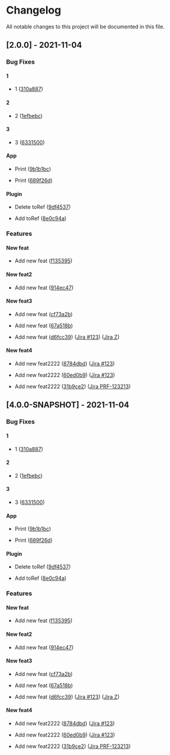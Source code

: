 # Changelog
All notable changes to this project will be documented in this file.

## [2.0.0] - 2021-11-04

### Bug Fixes

#### 1

- 1
([310a887](https://bitbucket.org/truedmp/spf-profile-incomplete-consumer/commits/310a887285973bc6749b8a383799cf249e2db605))


#### 2

- 2
([1efbebc](https://bitbucket.org/truedmp/spf-profile-incomplete-consumer/commits/1efbebc01a1253dd137540027c7103e032e73579))


#### 3

- 3
([6331500](https://bitbucket.org/truedmp/spf-profile-incomplete-consumer/commits/6331500d8e5dd2489d451b91f9437b82e346187b))


#### App

- Print
([9b1b1bc](https://bitbucket.org/truedmp/spf-profile-incomplete-consumer/commits/9b1b1bcc1a0d5c3a8b55facb701648b8ddcf01de))

- Print
([689f26d](https://bitbucket.org/truedmp/spf-profile-incomplete-consumer/commits/689f26d01145c78d3ef2db4a1bdfba1546332cde))


#### Plugin

- Delete toRef
([9df4537](https://bitbucket.org/truedmp/spf-profile-incomplete-consumer/commits/9df45377cc0cbb0a74f8943ecbdb36a16192db92))

- Add toRef
([8e0c94a](https://bitbucket.org/truedmp/spf-profile-incomplete-consumer/commits/8e0c94a5f906fcb2a1ac015570efd1430b127d10))


### Features

#### New feat

- Add new feat
([f135395](https://bitbucket.org/truedmp/spf-profile-incomplete-consumer/commits/f135395dbbd2f36a2aea5b69958b6c914dac15ab))


#### New feat2

- Add new feat
([914ec47](https://bitbucket.org/truedmp/spf-profile-incomplete-consumer/commits/914ec47056f257915b8f354e75e00737990ff79e))


#### New feat3

- Add new feat
([cf73a2b](https://bitbucket.org/truedmp/spf-profile-incomplete-consumer/commits/cf73a2ba3e36c3ba9f1597210ac5af41471a7573))

- Add new feat
([67a518b](https://bitbucket.org/truedmp/spf-profile-incomplete-consumer/commits/67a518b5e0bd055ec80af469f20b208d83c7b05e))

- Add new feat
([d6fcc39](https://bitbucket.org/truedmp/spf-profile-incomplete-consumer/commits/d6fcc397ec8debd2a77f8029ed95f4a5faa2c70b))
([Jira #123](https://truedmp.atlassian.net/browse/#123))
([Jira Z](https://truedmp.atlassian.net/browse/Z))


#### New feat4

- Add new feat2222
([8784dbd](https://bitbucket.org/truedmp/spf-profile-incomplete-consumer/commits/8784dbd5156f40a1356a7f0c888cafe0ffb444bd))
([Jira #123](https://truedmp.atlassian.net/browse/#123))

- Add new feat2222
([60ed0b9](https://bitbucket.org/truedmp/spf-profile-incomplete-consumer/commits/60ed0b9b32e4e65d579bca94539f077084a91d10))
([Jira #123](https://truedmp.atlassian.net/browse/#123))

- Add new feat2222
([31b9ce2](https://bitbucket.org/truedmp/spf-profile-incomplete-consumer/commits/31b9ce29bb0955302f6c1a9992c4fb39988b65e0))
([Jira PRF-123213](https://truedmp.atlassian.net/browse/PRF-123213))


## [4.0.0-SNAPSHOT] - 2021-11-04

### Bug Fixes

#### 1

- 1
([310a887](https://bitbucket.org/truedmp/spf-profile-incomplete-consumer/commits/310a887285973bc6749b8a383799cf249e2db605))


#### 2

- 2
([1efbebc](https://bitbucket.org/truedmp/spf-profile-incomplete-consumer/commits/1efbebc01a1253dd137540027c7103e032e73579))


#### 3

- 3
([6331500](https://bitbucket.org/truedmp/spf-profile-incomplete-consumer/commits/6331500d8e5dd2489d451b91f9437b82e346187b))


#### App

- Print
([9b1b1bc](https://bitbucket.org/truedmp/spf-profile-incomplete-consumer/commits/9b1b1bcc1a0d5c3a8b55facb701648b8ddcf01de))

- Print
([689f26d](https://bitbucket.org/truedmp/spf-profile-incomplete-consumer/commits/689f26d01145c78d3ef2db4a1bdfba1546332cde))


#### Plugin

- Delete toRef
([9df4537](https://bitbucket.org/truedmp/spf-profile-incomplete-consumer/commits/9df45377cc0cbb0a74f8943ecbdb36a16192db92))

- Add toRef
([8e0c94a](https://bitbucket.org/truedmp/spf-profile-incomplete-consumer/commits/8e0c94a5f906fcb2a1ac015570efd1430b127d10))


### Features

#### New feat

- Add new feat
([f135395](https://bitbucket.org/truedmp/spf-profile-incomplete-consumer/commits/f135395dbbd2f36a2aea5b69958b6c914dac15ab))


#### New feat2

- Add new feat
([914ec47](https://bitbucket.org/truedmp/spf-profile-incomplete-consumer/commits/914ec47056f257915b8f354e75e00737990ff79e))


#### New feat3

- Add new feat
([cf73a2b](https://bitbucket.org/truedmp/spf-profile-incomplete-consumer/commits/cf73a2ba3e36c3ba9f1597210ac5af41471a7573))

- Add new feat
([67a518b](https://bitbucket.org/truedmp/spf-profile-incomplete-consumer/commits/67a518b5e0bd055ec80af469f20b208d83c7b05e))

- Add new feat
([d6fcc39](https://bitbucket.org/truedmp/spf-profile-incomplete-consumer/commits/d6fcc397ec8debd2a77f8029ed95f4a5faa2c70b))
([Jira #123](https://truedmp.atlassian.net/browse/#123))
([Jira Z](https://truedmp.atlassian.net/browse/Z))


#### New feat4

- Add new feat2222
([8784dbd](https://bitbucket.org/truedmp/spf-profile-incomplete-consumer/commits/8784dbd5156f40a1356a7f0c888cafe0ffb444bd))
([Jira #123](https://truedmp.atlassian.net/browse/#123))

- Add new feat2222
([60ed0b9](https://bitbucket.org/truedmp/spf-profile-incomplete-consumer/commits/60ed0b9b32e4e65d579bca94539f077084a91d10))
([Jira #123](https://truedmp.atlassian.net/browse/#123))

- Add new feat2222
([31b9ce2](https://bitbucket.org/truedmp/spf-profile-incomplete-consumer/commits/31b9ce29bb0955302f6c1a9992c4fb39988b65e0))
([Jira PRF-123213](https://truedmp.atlassian.net/browse/PRF-123213))


